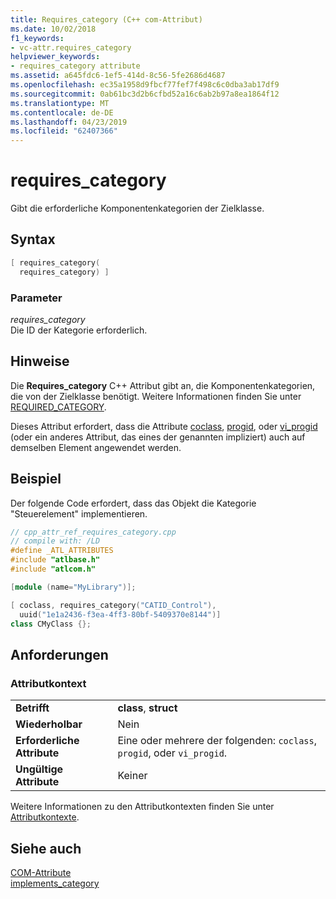```yaml
---
title: Requires_category (C++ com-Attribut)
ms.date: 10/02/2018
f1_keywords:
- vc-attr.requires_category
helpviewer_keywords:
- requires_category attribute
ms.assetid: a645fdc6-1ef5-414d-8c56-5fe2686d4687
ms.openlocfilehash: ec35a1958d9fbcf77fef7f498c6c0dba3ab17df9
ms.sourcegitcommit: 0ab61bc3d2b6cfbd52a16c6ab2b97a8ea1864f12
ms.translationtype: MT
ms.contentlocale: de-DE
ms.lasthandoff: 04/23/2019
ms.locfileid: "62407366"
---
```

# <a name="requirescategory"></a>requires_category

Gibt die erforderliche Komponentenkategorien der Zielklasse.

## <a name="syntax"></a>Syntax

```cpp
[ requires_category(
  requires_category) ]
```

### <a name="parameters"></a>Parameter

*requires_category*<br/>
Die ID der Kategorie erforderlich.

## <a name="remarks"></a>Hinweise

Die **Requires_category** C++ Attribut gibt an, die Komponentenkategorien, die von der Zielklasse benötigt. Weitere Informationen finden Sie unter [REQUIRED_CATEGORY](../../atl/reference/category-macros.md#required_category).

Dieses Attribut erfordert, dass die Attribute [coclass](coclass.md), [progid](progid.md), oder [vi_progid](vi-progid.md) (oder ein anderes Attribut, das eines der genannten impliziert) auch auf demselben Element angewendet werden.

## <a name="example"></a>Beispiel

Der folgende Code erfordert, dass das Objekt die Kategorie "Steuerelement" implementieren.

```cpp
// cpp_attr_ref_requires_category.cpp
// compile with: /LD
#define _ATL_ATTRIBUTES
#include "atlbase.h"
#include "atlcom.h"

[module (name="MyLibrary")];

[ coclass, requires_category("CATID_Control"),
  uuid("1e1a2436-f3ea-4ff3-80bf-5409370e8144")]
class CMyClass {};
```

## <a name="requirements"></a>Anforderungen

### <a name="attribute-context"></a>Attributkontext

|||
|-|-|
|**Betrifft**|**class**, **struct**|
|**Wiederholbar**|Nein|
|**Erforderliche Attribute**|Eine oder mehrere der folgenden: `coclass`, `progid`, oder `vi_progid`.|
|**Ungültige Attribute**|Keiner|

Weitere Informationen zu den Attributkontexten finden Sie unter [Attributkontexte](cpp-attributes-com-net.md#contexts).

## <a name="see-also"></a>Siehe auch

[COM-Attribute](com-attributes.md)<br/>
[implements_category](implements-category.md)